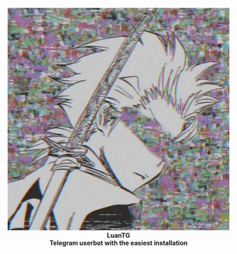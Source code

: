 <p align="center">
    <img src="https://github.com/Azuremods/LuanTG/raw/main/logo.jpg" width="500" alt="LuanTG">
    </a>
    <br>
    <b>LuanTG</b>
    <br>
    <b>Telegram userbot with the easiest installation</b>
    <br>

